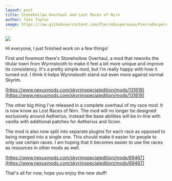 ```yaml
---
layout: post
title: Stonehollow Overhaul and Lost Races of Nirn
author: Tate Taylor
image: https://raw.githubusercontent.com/PierreDespereaux/PierreDespereaux/master/assets/images/UniqueStonehollow/UniqueStonehollowComparison.gif
---
```

![](https://raw.githubusercontent.com/PierreDespereaux/PierreDespereaux/master/assets/images/UniqueStonehollow/UniqueStonehollowComparison.gif)

Hi everyone, I just finished work on a few things!

First and foremost there's Stonehollow Overhaul, a mod that reworks the titular town from Wyrmstooth to make it feel a bit more unique and improve its consistency. It's a pretty simple mod, but I'm really happy with how it turned out. I think it helps Wyrmstooth stand out even more against normal Skyrim.

[https://www.nexusmods.com/skyrimspecialedition/mods/131619](https://www.nexusmods.com/skyrimspecialedition/mods/131619)

The other big thing I've released in a complete overhaul of my race mod. It is now know as Lost Races of Nirn. The mod will no longer be designed exclusively around Aetherius, instead the base abilities will be in-line with vanilla with additional patches for Aetherius and Scion.

The mod is also now split into separate plugins for each race as opposed to being merged into a single one. This should make it easier for people to only use certain races. I am hoping that it becomes easier to use the races as resources in other mods as well.

[https://www.nexusmods.com/skyrimspecialedition/mods/69467](https://www.nexusmods.com/skyrimspecialedition/mods/69467)

That's all for now, hope you enjoy the new stuff!

